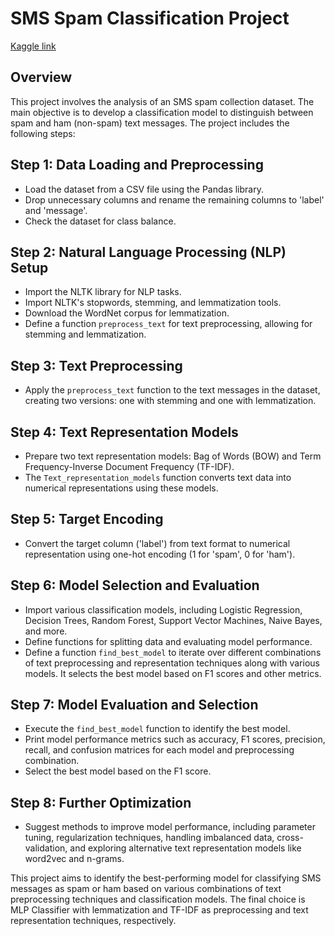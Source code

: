 # SMS Spam Classification Project
[Kaggle link](https://www.kaggle.com/code/chethuhn/sms-spam-classifier1)
## Overview

This project involves the analysis of an SMS spam collection dataset. The main objective is to develop a classification model to distinguish between spam and ham (non-spam) text messages. The project includes the following steps:

## Step 1: Data Loading and Preprocessing

- Load the dataset from a CSV file using the Pandas library.
- Drop unnecessary columns and rename the remaining columns to 'label' and 'message'.
- Check the dataset for class balance.

## Step 2: Natural Language Processing (NLP) Setup

- Import the NLTK library for NLP tasks.
- Import NLTK's stopwords, stemming, and lemmatization tools.
- Download the WordNet corpus for lemmatization.
- Define a function `preprocess_text` for text preprocessing, allowing for stemming and lemmatization.

## Step 3: Text Preprocessing

- Apply the `preprocess_text` function to the text messages in the dataset, creating two versions: one with stemming and one with lemmatization.

## Step 4: Text Representation Models

- Prepare two text representation models: Bag of Words (BOW) and Term Frequency-Inverse Document Frequency (TF-IDF).
- The `Text_representation_models` function converts text data into numerical representations using these models.

## Step 5: Target Encoding

- Convert the target column ('label') from text format to numerical representation using one-hot encoding (1 for 'spam', 0 for 'ham').

## Step 6: Model Selection and Evaluation

- Import various classification models, including Logistic Regression, Decision Trees, Random Forest, Support Vector Machines, Naive Bayes, and more.
- Define functions for splitting data and evaluating model performance.
- Define a function `find_best_model` to iterate over different combinations of text preprocessing and representation techniques along with various models. It selects the best model based on F1 scores and other metrics.

## Step 7: Model Evaluation and Selection

- Execute the `find_best_model` function to identify the best model.
- Print model performance metrics such as accuracy, F1 scores, precision, recall, and confusion matrices for each model and preprocessing combination.
- Select the best model based on the F1 score.

## Step 8: Further Optimization

- Suggest methods to improve model performance, including parameter tuning, regularization techniques, handling imbalanced data, cross-validation, and exploring alternative text representation models like word2vec and n-grams.

This project aims to identify the best-performing model for classifying SMS messages as spam or ham based on various combinations of text preprocessing techniques and classification models. The final choice is MLP Classifier with lemmatization and TF-IDF as preprocessing and text representation techniques, respectively.

